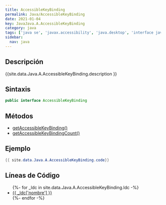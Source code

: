 ```yaml
---
title: AccessibleKeyBinding
permalink: Java/AccessibleKeyBinding
date: 2021-01-04
key: JavaJava.A.AccessibleKeyBinding
category: java
tags: ['java se', 'javax.accessibility', 'java.desktop', 'interface java', 'Java 1.4']
sidebar: 
  nav: java
---
```


## Descripción
{{site.data.Java.A.AccessibleKeyBinding.description }}

## Sintaxis
~~~java
public interface AccessibleKeyBinding
~~~

## Métodos
* [getAccessibleKeyBinding()](/Java/AccessibleKeyBinding/getAccessibleKeyBinding)
* [getAccessibleKeyBindingCount()](/Java/AccessibleKeyBinding/getAccessibleKeyBindingCount)

## Ejemplo
~~~java
{{ site.data.Java.A.AccessibleKeyBinding.code}}
~~~

## Líneas de Código
<ul>
{%- for _ldc in site.data.Java.A.AccessibleKeyBinding.ldc -%}
   <li>
       <a href="{{_ldc['url'] }}">{{ _ldc['nombre'] }}</a>
   </li>
{%- endfor -%}
</ul>
